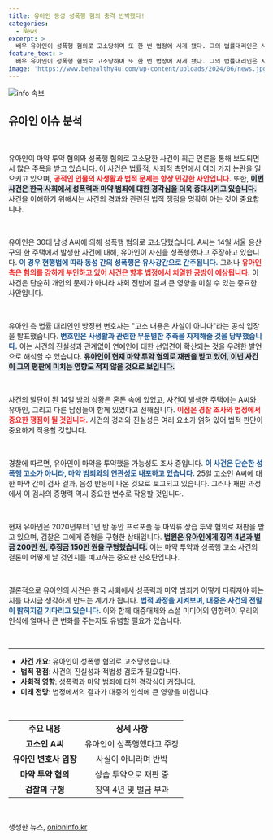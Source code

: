 ```yaml
---
title: 유아인 동성 성폭행 혐의 충격 반박했다!
categories:
  - News
excerpt: >
  배우 유아인이 성폭행 혐의로 고소당하며 또 한 번 법정에 서게 됐다. 그의 법률대리인은 사실이 아니다라며 강력히 반박하고 있다. 마약 투약 혐의와 맞물려 진실성에 대한 논란이 급증하고 있는 상황!
feature_text: >
  배우 유아인이 성폭행 혐의로 고소당하며 또 한 번 법정에 서게 됐다. 그의 법률대리인은 사실이 아니다라며 강력히 반박하고 있다. 마약 투약 혐의와 맞물려 진실성에 대한 논란이 급증하고 있는 상황!
image: 'https://www.behealthy4u.com/wp-content/uploads/2024/06/news.jpg'
---
```


<p><img src="https://www.behealthy4u.com/wp-content/uploads/2024/06/news.jpg" alt="info 속보" /></p>

<h2 data-ke-size="size26">유아인 이슈 분석</h2>

<p data-ke-size="size16">&nbsp;</p>

<p>유아인이 마약 투약 혐의와 성폭행 혐의로 고소당한 사건이 최근 언론을 통해 보도되면서 많은 주목을 받고 있습니다. 이 사건은 법률적, 사회적 측면에서 여러 가지 논란을 일으키고 있으며, <b><span style="color: #ee2323;">공적인 인물의 사생활과 법적 문제는 항상 민감한 사안입니다.</span></b> 또한, <b><span style="background-color: #21538527;">이번 사건은 한국 사회에서 성폭력과 마약 범죄에 대한 경각심을 더욱 증대시키고 있습니다.</span></b> 사건을 이해하기 위해서는 사건의 경과와 관련된 법적 쟁점을 명확히 아는 것이 중요합니다.</p>

<p data-ke-size="size16">&nbsp;</p>

<p>유아인은 30대 남성 A씨에 의해 성폭행 혐의로 고소당했습니다. A씨는 14일 서울 용산구의 한 주택에서 발생한 사건에 대해, 유아인이 자신을 성폭행했다고 주장하고 있습니다. <b><span style="color: #1a5490;">이 경우 현행법에 따라 동성 간의 성폭행은 유사강간으로 간주됩니다.</span></b> 그러나 <b><span style="color: #ee2323;">유아인 측은 혐의를 강하게 부인하고 있어 사건은 향후 법정에서 치열한 공방이 예상됩니다.</span></b> 이 사건은 단순히 개인의 문제가 아니라 사회 전반에 걸쳐 큰 영향을 미칠 수 있는 중요한 사안입니다.</p>

<p data-ke-size="size16">&nbsp;</p>

<p>유아인 측 법률 대리인인 방정현 변호사는 "고소 내용은 사실이 아니다"라는 공식 입장을 발표했습니다. <b><span style="color: #1a5490;">변호인은 사생활과 관련한 무분별한 추측을 자제해줄 것을 당부했습니다.</span></b> 이는 사건의 진실성과 관계없이 연예인에 대한 선입견이 확산되는 것을 우려한 발언으로 해석할 수 있습니다. <b><span style="background-color: #21538527;">유아인이 현재 마약 투약 혐의로 재판을 받고 있어, 이번 사건이 그의 평판에 미치는 영향도 적지 않을 것으로 보입니다.</span></b></p>

<p data-ke-size="size16">&nbsp;</p>

<p>사건의 발단이 된 14일 밤의 상황은 혼돈 속에 있었고, 사건이 발생한 주택에는 A씨와 유아인, 그리고 다른 남성들이 함께 있었다고 전해집니다. <b><span style="color: #ee2323;">이점은 경찰 조사와 법정에서 중요한 쟁점이 될 것입니다.</span></b> 사건의 경과와 진실성은 여러 요소가 얽혀 있어 법적 판단이 중요하게 작용할 것입니다.</p>

<p data-ke-size="size16">&nbsp;</p>

<p>경찰에 따르면, 유아인이 마약을 투약했을 가능성도 조사 중입니다. <b><span style="color: #1a5490;">이 사건은 단순한 성폭행 고소가 아니라, 마약 범죄와의 연관성도 내포하고 있습니다.</span></b> 25일 고소인 A씨에 대한 마약 간이 검사 결과, 음성 반응이 나온 것으로 보고되고 있습니다. 그러나 재판 과정에서 이 검사의 증명력 역시 중요한 변수로 작용할 것입니다.</p>

<p data-ke-size="size16">&nbsp;</p>

<p>현재 유아인은 2020년부터 1년 반 동안 프로포폴 등 마약류 상습 투약 혐의로 재판을 받고 있으며, 검찰은 그에게 중형을 구형한 상태입니다. <b><span style="background-color: #21538527;">법원은 유아인에게 징역 4년과 벌금 200만 원, 추징금 150만 원을 구형했습니다.</span></b> 이는 마약 투약과 성폭행 고소 사건의 결론이 어떻게 날 것인지를 예고하는 중요한 신호탄입니다.</p>

<p data-ke-size="size16">&nbsp;</p>

<p>결론적으로 유아인의 사건은 한국 사회에서 성폭력과 마약 범죄가 어떻게 다뤄져야 하는지를 다시금 생각하게 만드는 계기가 됩니다. <b><span style="color: #1a5490;">법적 과정을 지켜보며, 대중은 사건의 전말이 밝혀지길 기다리고 있습니다.</span></b> 이와 함께 대중매체와 소셜 미디어의 영향력이 우리의 인식에 얼마나 큰 변화를 주는지도 유념할 필요가 있습니다.</p>

<p data-ke-size="size16">&nbsp;</p>

<hr>

<ul>
    <li><b>사건 개요</b>: 유아인이 성폭행 혐의로 고소당했습니다.</li>
    <li><b>법적 쟁점</b>: 사건의 진실성과 적법성 검토가 필요합니다.</li>
    <li><b>사회적 영향</b>: 성폭력과 마약 범죄에 대한 경각심이 커집니다.</li>
    <li><b>미래 전망</b>: 법정에서의 결과가 대중의 인식에 큰 영향을 미칩니다.</li>
</ul>

<p data-ke-size="size16">&nbsp;</p>

<table>
    <tr>
        <td style="text-align: center; height: 17px;"><b>주요 내용</b></td>
        <td style="text-align: center; height: 17px;"><b>상세 사항</b></td>
    </tr>
    <tr>
        <td style="text-align: center; height: 17px;"><b>고소인 A씨</b></td>
        <td style="text-align: center; height: 17px;">유아인이 성폭행했다고 주장</td>
    </tr>
    <tr>
        <td style="text-align: center; height: 17px;"><b>유아인 변호사 입장</b></td>
        <td style="text-align: center; height: 17px;">사실이 아니라며 반박</td>
    </tr>
    <tr>
        <td style="text-align: center; height: 17px;"><b>마약 투약 혐의</b></td>
        <td style="text-align: center; height: 17px;">상습 투약으로 재판 중</td>
    </tr>
    <tr>
        <td style="text-align: center; height: 17px;"><b>검찰의 구형</b></td>
        <td style="text-align: center; height: 17px;">징역 4년 및 벌금 부과</td>
    </tr>
</table>

<p data-ke-size="size16">&nbsp;</p>
생생한 뉴스, <a href="https://onioninfo.kr" rel="dofollow">onioninfo.kr</a>


